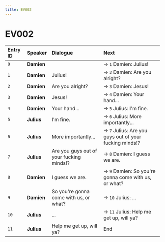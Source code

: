 ```yaml
---
title: EV002
---
```


# EV002


| Entry ID | Speaker | Dialogue | Next |
| :------- | :------ | :------- | :------------ |
| `0` | **Damien** |  | → `1` Damien: Julius\! |
| `1` | **Damien** | Julius\! | → `2` Damien: Are you alright? |
| `2` | **Damien** | Are you alright? | → `3` Damien: Jesus\! |
| `3` | **Damien** | Jesus\! | → `4` Damien: Your hand\.\.\. |
| `4` | **Damien** | Your hand\.\.\. | → `5` Julius: I'm fine\. |
| `5` | **Julius** | I'm fine\. | → `6` Julius: More importantly\.\.\. |
| `6` | **Julius** | More importantly\.\.\. | → `7` Julius: Are you guys out of your fucking minds\!? |
| `7` | **Julius** | Are you guys out of your fucking minds\!? | → `8` Damien: I guess we are\. |
| `8` | **Damien** | I guess we are\. | → `9` Damien: So you're gonna come with us, or what? |
| `9` | **Damien** | So you're gonna come with us, or what? | → `10` Julius: \.\.\. |
| `10` | **Julius** | \.\.\. | → `11` Julius: Help me get up, will ya? |
| `11` | **Julius** | Help me get up, will ya? | End |
